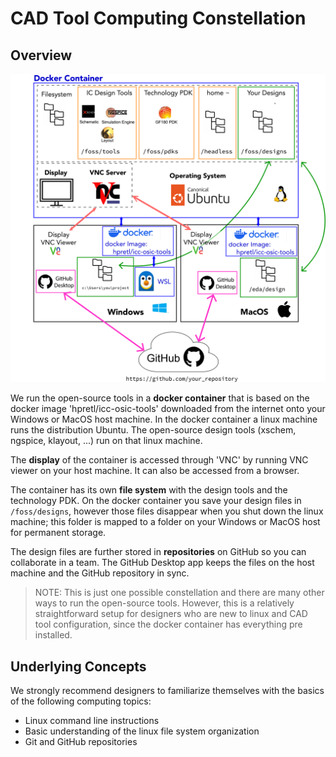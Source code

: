 # CAD Tool Computing Constellation

## Overview
<p align="center">
   <img src="./img/Computer_Tools_Setup.png" width="600" />
</p>  

We run the open-source tools in a **docker container** that is based on the docker image 'hpretl/icc-osic-tools' downloaded from the internet onto your Windows or MacOS host machine. In the docker container a linux machine runs the distribution Ubuntu. The open-source design tools (xschem, ngspice, klayout, ...) run on that linux machine. 

The **display** of the container is accessed through 'VNC' by running VNC viewer on your host machine. It can also be accessed from a browser.

The container has its own **file system** with the design tools and the technology PDK. On the docker container you save your design files in `/foss/designs`, however those files disappear when you shut down the linux machine; this folder is mapped to a folder on your Windows or MacOS host for permanent storage.

The design files are further stored in **repositories** on GitHub so you can collaborate in a team. The GitHub Desktop app keeps the files on the host machine and the GitHub repository in sync. 

> NOTE: This is just one possible constellation and there are many other ways to run the open-source tools. However, this is a relatively straightforward setup for designers who are new to linux and CAD tool configuration, since the docker container has everything pre installed. 

## Underlying Concepts

We strongly recommend designers to familiarize themselves with the basics of the following computing topics:

- Linux command line instructions
- Basic understanding of the linux file system organization
- Git and GitHub repositories 